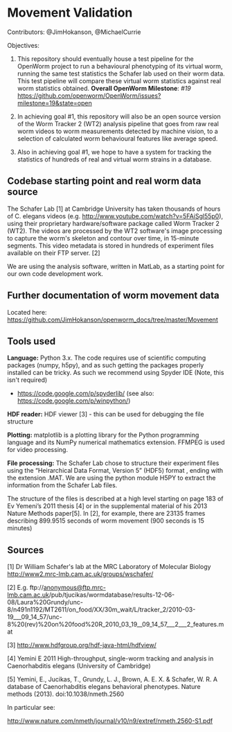 Movement Validation
===================

Contributors: @JimHokanson, @MichaelCurrie

Objectives:

1. This repository should eventually house a test pipeline for the OpenWorm project to run a behavioural phenotyping of its virtual worm, running the same test statistics the Schafer lab used on their worm data.  This test pipeline will compare these virtual worm statistics against real worm statistics obtained.
**Overall OpenWorm Milestone**: *#19*  https://github.com/openworm/OpenWorm/issues?milestone=19&state=open

2. In achieving goal #1, this repository will also be an open source version of the Worm Tracker 2 (WT2) analysis pipeline that goes from raw real worm videos to worm measurements detected by machine vision, to a selection of calculated worm behavioural features like average speed.

3. Also in achieving goal #1, we hope to have a system for tracking the statistics of hundreds of real and virtual worm strains in a database.


## Codebase starting point and real worm data source ##

The Schafer Lab [1] at Cambridge University has taken thousands of hours of C. elegans videos (e.g. http://www.youtube.com/watch?v=5FAiSgl55p0), using their proprietary hardware/software package called Worm Tracker 2 (WT2).  The videos are processed by the WT2 software's image processing to capture the worm's skeleton and contour over time, in 15-minute segments.  This video metadata is stored in hundreds of experiment files available on their FTP server. [2]

We are using the analysis software, written in MatLab, as a starting point for our own code development work.


## Further documentation of worm movement data ##

Located here: https://github.com/JimHokanson/openworm_docs/tree/master/Movement


## Tools used ##

**Language:** Python 3.x.  The code requires use of scientific computing packages (numpy, h5py), and as such getting the packages properly installed can be tricky. As such we recommend using Spyder IDE (Note, this isn't required)
- https://code.google.com/p/spyderlib/ (see also: https://code.google.com/p/winpython/)

**HDF reader:** HDF viewer [3] - this can be used for debugging the file structure

**Plotting:** matplotlib is a plotting library for the Python programming language and its NumPy numerical mathematics extension.  FFMPEG is used for video processing.

**File processing:** The Schafer Lab chose to structure their experiment files using the  “Heirarchical Data Format, Version 5” (HDF5) format , ending with the extension .MAT.  We are using the python module H5PY to extract the information from the Schafer Lab files.

The structure of the files is described at a high level starting on page 183 of Ev Yemeni’s 2011 thesis [4] or in the supplemental material of his 2013 Nature Methods paper[5].  In [2], for example, there are 23135 frames describing 899.9515 seconds of worm movement (900 seconds is 15 minutes)


## Sources ##

[1] Dr William Schafer's lab at the MRC Laboratory of Molecular Biology http://www2.mrc-lmb.cam.ac.uk/groups/wschafer/

[2] E.g. ftp://anonymous@ftp.mrc-lmb.cam.ac.uk/pub/tjucikas/wormdatabase/results-12-06-08/Laura%20Grundy/unc-8/n491n1192/MT2611/on_food/XX/30m_wait/L/tracker_2/2010-03-19___09_14_57/unc-8%20(rev)%20on%20food%20R_2010_03_19__09_14_57___2___2_features.mat

[3] http://www.hdfgroup.org/hdf-java-html/hdfview/

[4] Yemini E 2011 High-throughput, single-worm tracking and analysis in Caenorhabditis elegans (University of Cambridge)

[5] Yemini, E., Jucikas, T., Grundy, L. J., Brown, A. E. X. & Schafer, W. R. A database of Caenorhabditis elegans behavioral phenotypes. Nature methods (2013). doi:10.1038/nmeth.2560

In particular see:

http://www.nature.com/nmeth/journal/v10/n9/extref/nmeth.2560-S1.pdf
